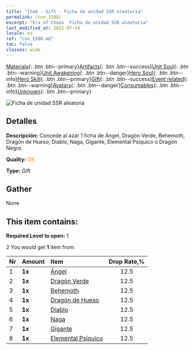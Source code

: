 ```yaml
---
title: "Item - Gift - Ficha de unidad SSR aleatoria"
permalink: /con_1588/
excerpt: "Era of Chaos  Ficha de unidad SSR aleatoria"
last_modified_at: 2021-07-14
locale: es
ref: "con_1588.md"
toc: false
classes: wide
---
```

 [Materials](/ItemsES/){: .btn .btn--primary}[Artifacts](/ItemsES/Artifacts/){: .btn .btn--success}[Unit Soul](/ItemsES/UnitSoul/){: .btn .btn--warning}[Unit Awakening](/ItemsES/UnitAwakening/){: .btn .btn--danger}[Hero Soul](/ItemsES/HeroSoul/){: .btn .btn--info}[Hero Skill](/ItemsES/HeroSkill/){: .btn .btn--primary}[Gift](/ItemsES/Gift/){: .btn .btn--success}[Event related](/ItemsES/Events/){: .btn .btn--warning}[Avatars](/ItemsES/Avatars/){: .btn .btn--danger}[Consumables](/ItemsES/Consumables/){: .btn .btn--info}[Unknown](/ItemsES/Unknown/){: .btn .btn--primary}

 ![Ficha de unidad SSR aleatoria](/images/t/i_907200.png)

## Detalles
 **Descripción:** Concede al azar 1 ficha de Ángel, Dragón Verde, Behemoth, Dragón de Hueso, Diablo, Naga, Gigante, Elemental Psíquico o Dragón Negro.

 **Quality:** <span style="color: #FF8C00">OK</span>

 **Type:** Gift

## Gather

  None

## This item contains:

 **Required Level to open:** 1

 2 You would get **1** item  from:

  | Nr | Amount |     Item    | Drop Rate,% |
  |:---|:-------|:------------|:---------:|
  | 1 |  **1x** | [Ángel](/ItemsES/unt_196/) | 12.5 | 
  | 2 |  **1x** | [Dragón Verde](/ItemsES/unt_205/) | 12.5 | 
  | 3 |  **1x** | [Behemoth](/ItemsES/unt_223/) | 12.5 | 
  | 4 |  **1x** | [Dragón de Hueso](/ItemsES/unt_214/) | 12.5 | 
  | 5 |  **1x** | [Diablo](/ItemsES/unt_232/) | 12.5 | 
  | 6 |  **1x** | [Naga](/ItemsES/unt_240/) | 12.5 | 
  | 7 |  **1x** | [Gigante](/ItemsES/unt_241/) | 12.5 | 
  | 8 |  **1x** | [Elemental Psíquico](/ItemsES/unt_267/) | 12.5 | 
